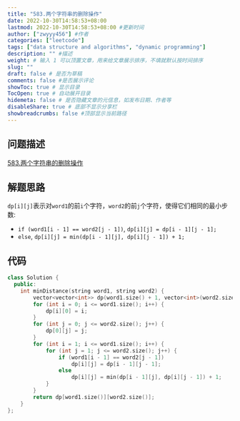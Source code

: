 ```yaml
---
title: "583.两个字符串的删除操作"
date: 2022-10-30T14:58:53+08:00
lastmod: 2022-10-30T14:58:53+08:00 #更新时间
author: ["zwyyy456"] #作者
categories: ["leetcode"]
tags: ["data structure and algorithms", "dynamic programming"]
description: "" #描述
weight: # 输入 1 可以顶置文章，用来给文章展示排序，不填就默认按时间排序
slug: ""
draft: false # 是否为草稿
comments: false #是否展示评论
showToc: true # 显示目录
TocOpen: true # 自动展开目录
hidemeta: false # 是否隐藏文章的元信息，如发布日期、作者等
disableShare: true # 底部不显示分享栏
showbreadcrumbs: false #顶部显示当前路径
---
```

## 问题描述
[583.两个字符串的删除操作](https://leetcode.cn/problems/delete-operation-for-two-strings/)

## 解题思路
`dp[i][j]`表示对`word1`的前`i`个字符，`word2`的前`j`个字符，使得它们相同的最小步数:
- `if (word1[i - 1] == word2[j - 1])`, `dp[i][j] = dp[i - 1][j - 1];`
- `else`, `dp[i][j] = min(dp[i - 1][j], dp[i][j - 1]) + 1;`

## 代码
```cpp
class Solution {
  public:
    int minDistance(string word1, string word2) {
        vector<vector<int>> dp(word1.size() + 1, vector<int>(word2.size() + 1, 0));
        for (int i = 0; i <= word1.size(); i++) {
            dp[i][0] = i;
        }
        for (int j = 0; j <= word2.size(); j++) {
            dp[0][j] = j;
        }
        for (int i = 1; i <= word1.size(); i++) {
            for (int j = 1; j <= word2.size(); j++) {
                if (word1[i - 1] == word2[j - 1])
                    dp[i][j] = dp[i - 1][j - 1];
                else
                    dp[i][j] = min(dp[i - 1][j], dp[i][j - 1]) + 1;
            }
        }
        return dp[word1.size()][word2.size()];
    }
};
```
